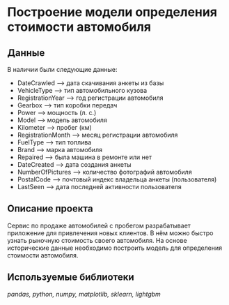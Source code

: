 # Построение модели определения стоимости автомобиля

## Данные

В наличии были следующие данные:
- DateCrawled —> дата скачивания анкеты из базы
- VehicleType —> тип автомобильного кузова
- RegistrationYear —> год регистрации автомобиля
- Gearbox —> тип коробки передач
- Power —> мощность (л. с.)
- Model —> модель автомобиля
- Kilometer —> пробег (км)
- RegistrationMonth —> месяц регистрации автомобиля
- FuelType —> тип топлива
- Brand —> марка автомобиля
- Repaired —> была машина в ремонте или нет
- DateCreated —> дата создания анкеты
- NumberOfPictures —> количество фотографий автомобиля
- PostalCode —> почтовый индекс владельца анкеты (пользователя)
- LastSeen —> дата последней активности пользователя
## Описание проекта 
Сервис по продаже автомобилей с пробегом  разрабатывает приложение для привлечения новых клиентов. В нём можно быстро узнать рыночную стоимость своего автомобиля. На основе исторические данные необходимо построить модель для определения стоимости автомобиля.

## Используемые библиотеки
*pandas, python, numpy, matplotlib, sklearn, lightgbm*
